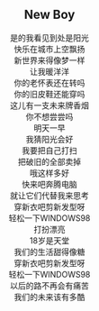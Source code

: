 ## <center>New Boy</center>

<center>是的我看见到处是阳光</center>

<center>快乐在城市上空飘扬</center>

<center>新世界来得像梦一样</center>

<center>让我暖洋洋</center>

<center>你的老怀表还在转吗</center>

<center>你的旧皮鞋还能穿吗</center>

<center>这儿有一支未来牌香烟</center>

<center>你不想尝尝吗</center>

<center>明天一早</center>

<center>我猜阳光会好</center>

<center>我要把自己打扫</center>

<center>把破旧的全部卖掉</center>

<center>哦这样多好</center>

<center>快来吧奔腾电脑</center>

<center>就让它们代替我来思考</center>

<center>穿新衣吧剪新发型呀</center>

<center>轻松一下WINDOWS98</center>

<center>打扮漂亮</center>

<center>18岁是天堂</center>

<center>我们的生活甜得像糖</center>

<center>穿新衣吧剪新发型呀</center>

<center>轻松一下WINDOWS98</center>

<center>以后的路不再会有痛苦</center>

<center>我们的未来该有多酷</center>


